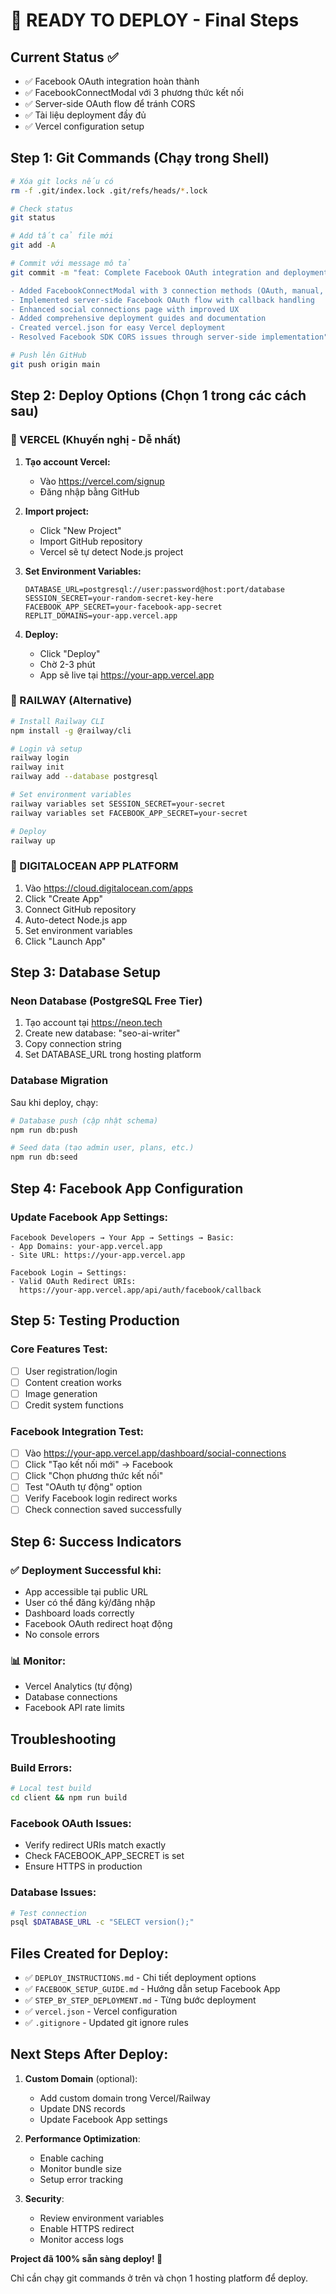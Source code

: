 # 🚀 READY TO DEPLOY - Final Steps

## Current Status ✅
- ✅ Facebook OAuth integration hoàn thành  
- ✅ FacebookConnectModal với 3 phương thức kết nối
- ✅ Server-side OAuth flow để tránh CORS
- ✅ Tài liệu deployment đầy đủ
- ✅ Vercel configuration setup

## Step 1: Git Commands (Chạy trong Shell) 

```bash
# Xóa git locks nếu có
rm -f .git/index.lock .git/refs/heads/*.lock

# Check status
git status

# Add tất cả file mới
git add -A

# Commit với message mô tả
git commit -m "feat: Complete Facebook OAuth integration and deployment setup

- Added FacebookConnectModal with 3 connection methods (OAuth, manual, demo)  
- Implemented server-side Facebook OAuth flow with callback handling
- Enhanced social connections page with improved UX
- Added comprehensive deployment guides and documentation
- Created vercel.json for easy Vercel deployment
- Resolved Facebook SDK CORS issues through server-side implementation"

# Push lên GitHub
git push origin main
```

## Step 2: Deploy Options (Chọn 1 trong các cách sau)

### 🎯 VERCEL (Khuyến nghị - Dễ nhất)

1. **Tạo account Vercel:**
   - Vào https://vercel.com/signup
   - Đăng nhập bằng GitHub

2. **Import project:**
   - Click "New Project"
   - Import GitHub repository
   - Vercel sẽ tự detect Node.js project

3. **Set Environment Variables:**
   ```
   DATABASE_URL=postgresql://user:password@host:port/database
   SESSION_SECRET=your-random-secret-key-here  
   FACEBOOK_APP_SECRET=your-facebook-app-secret
   REPLIT_DOMAINS=your-app.vercel.app
   ```

4. **Deploy:**
   - Click "Deploy"
   - Chờ 2-3 phút
   - App sẽ live tại https://your-app.vercel.app

### 🚂 RAILWAY (Alternative)

```bash
# Install Railway CLI
npm install -g @railway/cli

# Login và setup
railway login
railway init
railway add --database postgresql

# Set environment variables
railway variables set SESSION_SECRET=your-secret
railway variables set FACEBOOK_APP_SECRET=your-secret

# Deploy
railway up
```

### 🌊 DIGITALOCEAN APP PLATFORM

1. Vào https://cloud.digitalocean.com/apps
2. Click "Create App"
3. Connect GitHub repository
4. Auto-detect Node.js app
5. Set environment variables
6. Click "Launch App"

## Step 3: Database Setup

### Neon Database (PostgreSQL Free Tier)
1. Tạo account tại https://neon.tech
2. Create new database: "seo-ai-writer"  
3. Copy connection string
4. Set DATABASE_URL trong hosting platform

### Database Migration
Sau khi deploy, chạy:
```bash
# Database push (cập nhật schema)
npm run db:push

# Seed data (tạo admin user, plans, etc.)
npm run db:seed
```

## Step 4: Facebook App Configuration

### Update Facebook App Settings:
```
Facebook Developers → Your App → Settings → Basic:
- App Domains: your-app.vercel.app
- Site URL: https://your-app.vercel.app

Facebook Login → Settings:
- Valid OAuth Redirect URIs: 
  https://your-app.vercel.app/api/auth/facebook/callback
```

## Step 5: Testing Production

### Core Features Test:
- [ ] User registration/login
- [ ] Content creation works
- [ ] Image generation
- [ ] Credit system functions

### Facebook Integration Test:
- [ ] Vào https://your-app.vercel.app/dashboard/social-connections
- [ ] Click "Tạo kết nối mới" → Facebook
- [ ] Click "Chọn phương thức kết nối"
- [ ] Test "OAuth tự động" option
- [ ] Verify Facebook login redirect works
- [ ] Check connection saved successfully

## Step 6: Success Indicators

### ✅ Deployment Successful khi:
- App accessible tại public URL
- User có thể đăng ký/đăng nhập
- Dashboard loads correctly
- Facebook OAuth redirect hoạt động
- No console errors

### 📊 Monitor:
- Vercel Analytics (tự động)
- Database connections
- Facebook API rate limits

## Troubleshooting

### Build Errors:
```bash
# Local test build
cd client && npm run build
```

### Facebook OAuth Issues:
- Verify redirect URIs match exactly
- Check FACEBOOK_APP_SECRET is set
- Ensure HTTPS in production

### Database Issues:
```bash
# Test connection
psql $DATABASE_URL -c "SELECT version();"
```

## Files Created for Deploy:

- ✅ `DEPLOY_INSTRUCTIONS.md` - Chi tiết deployment options
- ✅ `FACEBOOK_SETUP_GUIDE.md` - Hướng dẫn setup Facebook App  
- ✅ `STEP_BY_STEP_DEPLOYMENT.md` - Từng bước deployment
- ✅ `vercel.json` - Vercel configuration
- ✅ `.gitignore` - Updated git ignore rules

## Next Steps After Deploy:

1. **Custom Domain** (optional):
   - Add custom domain trong Vercel/Railway
   - Update DNS records
   - Update Facebook App settings

2. **Performance Optimization**:
   - Enable caching
   - Monitor bundle size
   - Setup error tracking

3. **Security**:
   - Review environment variables
   - Enable HTTPS redirect
   - Monitor access logs

**Project đã 100% sẵn sàng deploy! 🎉**

Chỉ cần chạy git commands ở trên và chọn 1 hosting platform để deploy.